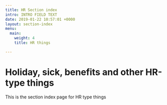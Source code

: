 ```yaml
---
title: HR Section index
intro: INTRO FIELD TEXT
date: 2019-01-22 10:57:01 +0000
layout: section-index
menu:
  main:
    weight: 4
    title: HR things

---
```

# Holiday, sick, benefits and other HR-type things

This is the section index page for HR type things